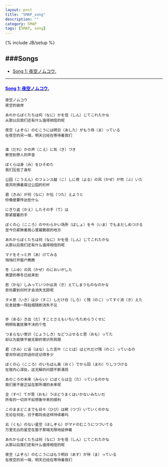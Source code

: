 ```yaml
---
layout: post
title: "SMAP_song"
description: ""
category: SMAP
tags: [SMAP, song]
---
```

{% include JB/setup %}

<a name="top"></a>

###Songs
---
* [Song 1: 夜空ノムコウ.](#1) 

---

<h4 id="1"><a href="#top"><font color="blue">Song 1: 夜空ノムコウ.</font></a></h4>

	夜空ノムコウ
	夜空的彼岸

	あれからぼくたちは何（なに）かを信（しん）じてこれたかな
	从那以后我们还有什么值得相信的呢

	夜空（よぞら）のむこうには明日（あした）がもう待（ま）っている
	在夜空的另一端，明天已经在等待着我们


	谁（だれ）かの声（こえ）に気（き）づき
	察觉到旁人的声音

	ぼくらは身（み）をひそめた
	我们压低了身形

	公园（こうえん）のフェンス越（こ）しに夜（よる）の风（かぜ）が吹（ふ）いた
	夜风吹拂着穿过公园的栏杆

	君（きみ）が何（なに）か伝（つた）えようと
	你像是要传达些什么

	にぎり返（かえ）したその手（て）は
	那紧握着的手

	ぼくの心（こころ）のやわらかい场所（ばしょ）を今（いま）でもまだしめつける
	至今仍紧揪着我心里最脆弱的地方

	あれからぼくたちは何（なに）かを信（しん）じてこれたかな
	从那以后我们还有什么值得相信的呢

	マドをそっと开（あ）けてみる
	悄悄打开窗户瞧瞧

	冬（ふゆ）の风（かぜ）のにおいがした
	萧瑟的寒冬已经来到

	悲（かな）しみっていつかは消（き）えてしまうものなのかな
	悲伤要到何时才会消失无踪呢

	タメ息（いき）は少（すこ）しだけ白（しろ）く残（のこ）ってすぐ消（き）えた
	叹息就像一阵轻烟随即消失不见


	歩（ある）き出（だ）すことさえもいちいちためらうくせに
	明明有着犹豫不决的个性

	つまらない常识（じょうしき）などつぶせると思（おも）ってた
	却以为能够不被无聊的常识所局限

	君（きみ）に话（はな）した言叶（ことば）はどれだけ残（のこ）っているの
	曾对你说过的话你还记得多少

	ぼくの心（こころ）のいちばん奥（おく）でから回（まわ）りしつづける
	在我内心深处，这无解的问题不断涌现

	あのころの未来（みらい）にぼくらは立（た）っているのかな
	我们是不是正站在那所谓的未来呢

	全（すべ）てが思（おも）うほどうまくはいかないみたいだ
	所有的一切并不如想象中来的顺利

	このままどこまでも日々（ひび）は続（つづ）いていくのかな
	无论在何处，日子都将会这样持续着吗

	云（くも）のない星空（ほしぞら）がマドのむこうにつづいてる
	万里无云的星空在窗子那端无限地延伸着

	あれからぼくたちは何（なに）かを信（しん）じてこれたかな
	从那以后我们还有什么值得相信的呢

	夜空（よぞら）のむこうにはもう明日（あす）が待（ま）っている
	在夜空的另一端，明天已经在等待着我们
